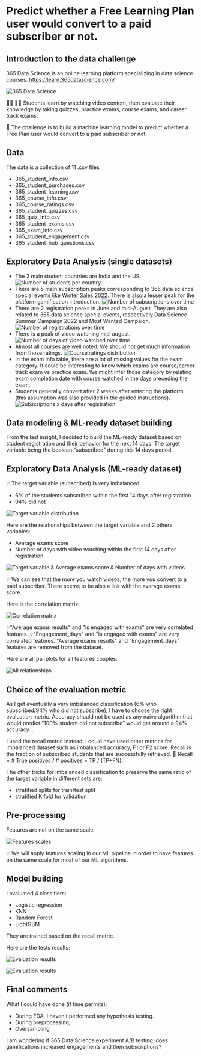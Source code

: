 # Predict whether a Free Learning Plan user would convert to a paid subscriber or not.

## Introduction to the data challenge

365 Data Science is an online learning platform specializing in data science courses.
https://learn.365datascience.com/

![365 Data Science](images/365_data_science.jpg?raw=true "365 Data Science learning platform")

👨‍🎓 👩‍🎓 Students learn by watching video content, then evaluate their knowledge by taking quizzes, practice exams, course exams, and career track exams.

🎯 The challenge is to build a machine learning model to predict whether a Free Plan user would convert to a paid subscriber or not.

## Data

The data is a collection of 11 .csv files
- 365_student_info.csv
- 365_student_purchases.csv
- 365_student_learning.csv
- 365_course_info.csv
- 365_course_ratings.csv
- 365_student_quizzes.csv
- 365_quiz_info.csv
- 365_student_exams.csv
- 365_exam_info.csv
- 365_student_engagement.csv
- 365_student_hub_questions.csv

## Exploratory Data Analysis (single datasets)

-	The 2 main student countries are India and the US.
![Number of students per country](images/Nb_students_per_country.png?raw=true "Nb students per country")
-	There are 5 main subscription peaks corresponding to 365 data science special events like Winter Sales 2022. There is also a lesser peak for the platform gamification introduction.
![Number of subscriptions over time](images/Nb_subscriptions_over_time.png?raw=true "Nb subscriptions over time")
-	There are 2 registration peaks in June and mid-August. They are also related to 365 data science special events, respectively Data Science Summer Campaign 2022 and Most Wanted Campaign.
![Number of registrations over time](images/Nb_registrations_over_time.png?raw=true "Nb registrations over time")
-	There is a peak of video watching mid-august.
![Number of days of video watched over time](images/Nb_video_watched_days_over_time.png?raw=true "Number of days of video watched over time")
-	Almost all courses are well noted. We should not get much information from those ratings.
![Course ratings distribution](images/Course_ratings_distribution.png?raw=true "Course ratings distribution")
-	In the exam info table, there are a lot of missing values for the exam category. It could be interesting to know which exams are course/career track exam vs practice exam. We might infer those category by relating exam completion date with course watched in the days preceding the exam.
-	Students generally convert after 2 weeks after entering the platform (this assumption was also provided in the guided instructions).
![Subscriptions x days after registration](images/Subscriptions_after_number_of_days_after_registration.png?raw=true "Subscriptions x days after registration")

## Data modeling & ML-ready dataset building

From the last insight, I decided to build the ML-ready dataset based on student registration and their behavior for the next 14 days. The target variable being the boolean “subscribed” during this 14 days period.

## Exploratory Data Analysis (ML-ready dataset)

💡 The target variable (subscribed) is very imbalanced:
- 6% of the students subscribed within the first 14 days after registration
- 94% did not

![Target variable distribution](images/Subscribed_distribution.png?raw=true "Target variable distribution")

Here are the relationships between the target variable and 2 others variables:
- Average exams score
- Number of days with video watching within the first 14 days after registration

![Target variable & Average exams score & Number of days with videos](images/Corr_target_var_and_avg_exam_res_and_watch_days.png?raw=true "Target variable & Average exams score & Number of days with videos")

💡 We can see that the more you watch videos, the more you convert to a paid subscriber. 
There seems to be also a link with the average exams score.

Here is the correlation matrix:

![Correlation matrix](images/Corr_analysis.png?raw=true "Correlation matrix")

💡"Average exams results" and "is engaged with exams" are very correlated features.
💡"Engagement_days" and "is engaged with exams" are very correlated features.
"Average exams results" and "Engagement_days" features are removed from the dataset.

Here are all pairplots for all features couples:

![All relationships](images/Relationships_between_variables.png?raw=true "All relationships")


## Choice of the evaluation metric

As I get eventually a very imbalanced classification (6% who subscribed/94% who did not subscribe), I have to choose the right evaluation metric. Accuracy should not be used as any naïve algorithm that would predict “100% student did not subscribe” would get around a 94% accuracy… 

I used the recall metric instead. I could have used other metrics for imbalanced dataset such as imbalanced accuracy, F1 or F2 score. Recall is the fraction of subscribed students that are successfully retrieved.
📝 Recall = # True positives / # positives = TP / (TP+FN).

The other tricks for imbalanced classification to preserve the same ratio of the target variable in different sets are:
-	stratified splits for train/test split
-	stratified K fold for validation

## Pre-processing

Features are not on the same scale:

![Features scales](images/Features_scale.jpg?raw=true "Features scales")

💡 We will apply features scaling in our ML pipeline in order to have features on the same scale for most of our ML algorithms. 

## Model building

I evaluated 4 classifiers: 
-	Logistic regression
-	KNN
-	Random Forest
-	LightGBM

They are trained based on the recall metric.

Here are the tests results:

![Evaluation results](images/Evaluation_results.jpg?raw=true "Evaluation results")

![Evaluation results](images/Evaluation_results-Recall.jpg?raw=true "Evaluation results")

## Final comments

What I could have done (if time permits):
-	During EDA, I haven’t performed any hypothesis testing.
-	During preprocessing, 
-	Oversampling

I am wondering if 365 Data Science experiment A/B testing: does gamifications increased engagements and then subscriptions?
